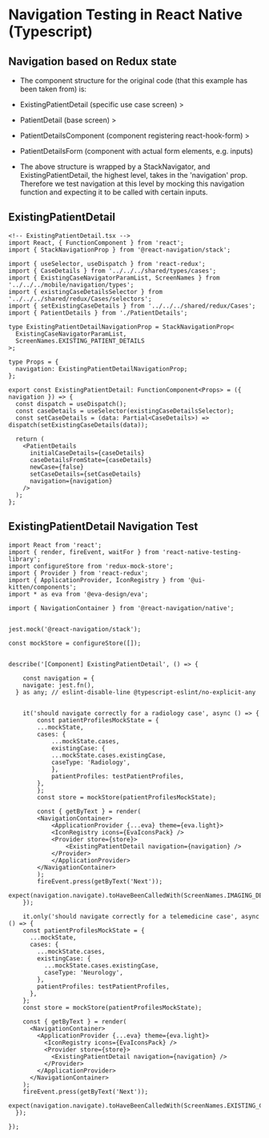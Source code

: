 # Navigation Testing in React Native (Typescript)

## Navigation based on Redux state

- The component structure for the original code (that this example has been taken from) is:

- ExistingPatientDetail (specific use case screen) > 
- PatientDetail (base screen) > 
- PatientDetailsComponent (component registering react-hook-form) >
- PatientDetailsForm (component with actual form elements, e.g. inputs)

- The above structure is wrapped by a StackNavigator, and ExistingPatientDetail, the highest level, takes in the 'navigation' prop. Therefore we test navigation at this level by mocking this navigation function and expecting it to be called with certain inputs.

## ExistingPatientDetail 
```
<!-- ExistingPatientDetail.tsx -->
import React, { FunctionComponent } from 'react';
import { StackNavigationProp } from '@react-navigation/stack';

import { useSelector, useDispatch } from 'react-redux';
import { CaseDetails } from '../../../shared/types/cases';
import { ExistingCaseNavigatorParamList, ScreenNames } from '../../../mobile/navigation/types';
import { existingCaseDetailsSelector } from '../../../shared/redux/Cases/selectors';
import { setExistingCaseDetails } from '../../../shared/redux/Cases';
import { PatientDetails } from './PatientDetails';

type ExistingPatientDetailNavigationProp = StackNavigationProp<
  ExistingCaseNavigatorParamList,
  ScreenNames.EXISTING_PATIENT_DETAILS
>;

type Props = {
  navigation: ExistingPatientDetailNavigationProp;
};

export const ExistingPatientDetail: FunctionComponent<Props> = ({ navigation }) => {
  const dispatch = useDispatch();
  const caseDetails = useSelector(existingCaseDetailsSelector);
  const setCaseDetails = (data: Partial<CaseDetails>) => dispatch(setExistingCaseDetails(data));

  return (
    <PatientDetails
      initialCaseDetails={caseDetails}
      caseDetailsFromState={caseDetails}
      newCase={false}
      setCaseDetails={setCaseDetails}
      navigation={navigation}
    />
  );
};

```

## ExistingPatientDetail Navigation Test


```
import React from 'react';
import { render, fireEvent, waitFor } from 'react-native-testing-library';
import configureStore from 'redux-mock-store';
import { Provider } from 'react-redux';
import { ApplicationProvider, IconRegistry } from '@ui-kitten/components';
import * as eva from '@eva-design/eva';

import { NavigationContainer } from '@react-navigation/native';


jest.mock('@react-navigation/stack');

const mockStore = configureStore([]);


describe('[Component] ExistingPatientDetail', () => {
    
    const navigation = {
    navigate: jest.fn(),
  } as any; // eslint-disable-line @typescript-eslint/no-explicit-any


    it('should navigate correctly for a radiology case', async () => {
        const patientProfilesMockState = {
        ...mockState,
        cases: {
            ...mockState.cases,
            existingCase: {
            ...mockState.cases.existingCase,
            caseType: 'Radiology',
            },
            patientProfiles: testPatientProfiles,
        },
        };
        const store = mockStore(patientProfilesMockState);

        const { getByText } = render(
        <NavigationContainer>
            <ApplicationProvider {...eva} theme={eva.light}>
            <IconRegistry icons={EvaIconsPack} />
            <Provider store={store}>
                <ExistingPatientDetail navigation={navigation} />
            </Provider>
            </ApplicationProvider>
        </NavigationContainer>
        );
        fireEvent.press(getByText('Next'));
        expect(navigation.navigate).toHaveBeenCalledWith(ScreenNames.IMAGING_DETAILS);
    });

    it.only('should navigate correctly for a telemedicine case', async () => {
    const patientProfilesMockState = {
      ...mockState,
      cases: {
        ...mockState.cases,
        existingCase: {
          ...mockState.cases.existingCase,
          caseType: 'Neurology',
        },
        patientProfiles: testPatientProfiles,
      },
    };
    const store = mockStore(patientProfilesMockState);

    const { getByText } = render(
      <NavigationContainer>
        <ApplicationProvider {...eva} theme={eva.light}>
          <IconRegistry icons={EvaIconsPack} />
          <Provider store={store}>
            <ExistingPatientDetail navigation={navigation} />
          </Provider>
        </ApplicationProvider>
      </NavigationContainer>
    );
    fireEvent.press(getByText('Next'));
    expect(navigation.navigate).toHaveBeenCalledWith(ScreenNames.EXISTING_CONSULT_SELECTION);
  });

});
```